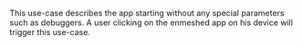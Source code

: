 This use-case describes the app starting without any special parameters such as debuggers.
A user clicking on the enmeshed app on his device will trigger this use-case.
